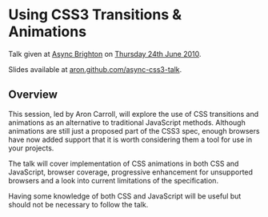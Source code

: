 Using CSS3 Transitions & Animations
===================================

Talk given at [Async Brighton](http://asyncjs.com/) on [Thursday 24th 
June 2010](http://asyncjs.com/css3).

Slides available at [aron.github.com/async-css3-talk](aron.github.com/async-css3-talk).

Overview
--------

This session, led by Aron Carroll, will explore the use of CSS transitions 
and animations as an alternative to traditional JavaScript methods. 
Although animations are still just a proposed part of the CSS3 spec, 
enough browsers have now added support that it is worth considering 
them a tool for use in your projects.

The talk will cover implementation of CSS animations in both CSS and 
JavaScript, browser coverage, progressive enhancement for unsupported 
browsers and a look into current limitations of the specification. 

Having some knowledge of both CSS and JavaScript will be useful but 
should not be necessary to follow the talk.
